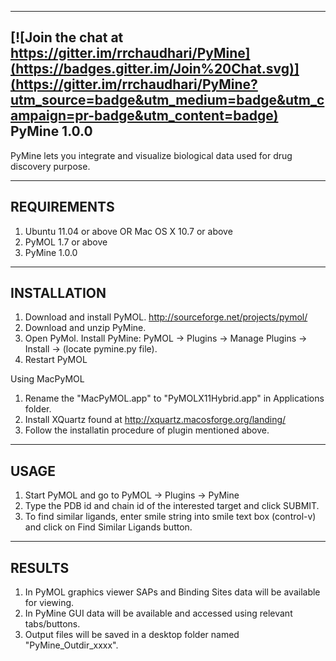 ----------

[![Join the chat at https://gitter.im/rrchaudhari/PyMine](https://badges.gitter.im/Join%20Chat.svg)](https://gitter.im/rrchaudhari/PyMine?utm_source=badge&utm_medium=badge&utm_campaign=pr-badge&utm_content=badge)
PyMine 1.0.0
----------
PyMine lets you integrate and visualize biological data used for drug discovery purpose. 

------------
REQUIREMENTS
------------
1) Ubuntu 11.04 or above OR Mac OS X 10.7 or above
2) PyMOL 1.7 or above
3) PyMine 1.0.0

------------
INSTALLATION
------------
1) Download and install PyMOL. http://sourceforge.net/projects/pymol/
2) Download and unzip PyMine. 
3) Open PyMol. Install PyMine: PyMOL -> Plugins -> Manage Plugins -> Install -> (locate pymine.py file).
4) Restart PyMOL

Using MacPyMOL  
1) Rename the "MacPyMOL.app" to "PyMOLX11Hybrid.app" in Applications folder.
2) Install XQuartz found at http://xquartz.macosforge.org/landing/
3) Follow the installatin procedure of plugin mentioned above. 

-----
USAGE
-----
1) Start PyMOL and go to PyMOL -> Plugins -> PyMine
2) Type the PDB id and chain id of the interested target and click SUBMIT. 
3) To find similar ligands, enter smile string into smile text box (control-v) and click on Find Similar Ligands button.

-------
RESULTS
-------
1) In PyMOL graphics viewer SAPs and Binding Sites data will be available for viewing.
2) In PyMine GUI data will be available and accessed using relevant tabs/buttons.
3) Output files will be saved in a desktop folder named "PyMine_Outdir_xxxx". 
